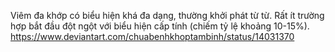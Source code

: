 Viêm đa khớp có biểu hiện khá đa dạng, thường khởi phát từ từ. Rất ít trường hợp bắt đầu đột ngột với biểu hiện cấp tính (chiếm tỷ lệ khoảng 10-15%).
https://www.deviantart.com/chuabenhkhoptambinh/status/14031370
